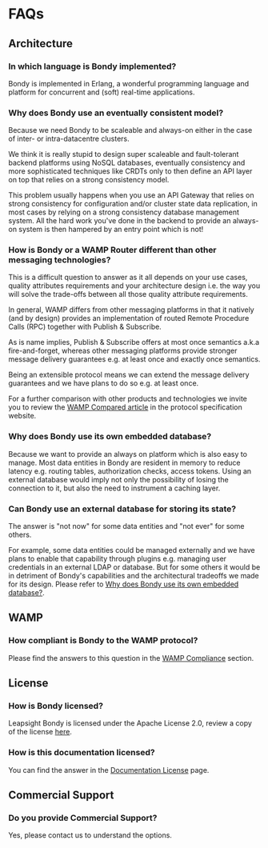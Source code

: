 # FAQs

## Architecture 

### In which language is Bondy implemented?

Bondy is implemented in Erlang, a wonderful programming language and platform for concurrent and \(soft\) real-time applications.

### Why does Bondy use an eventually consistent model?

Because we need Bondy to be scaleable and always-on either in the case of inter- or intra-datacentre clusters. 

We think it is really stupid to design super scaleable and fault-tolerant backend platforms using NoSQL databases, eventually consistency and more sophisticated techniques like CRDTs only to then define an API layer on top that relies on a strong consistency model. 

This problem usually happens when you use an API Gateway that relies on strong consistency for configuration and/or cluster state data replication,  in most cases by relying on a strong consistency database management system. All the hard work you've done in the backend to provide an always-on system is then hampered by an entry point which is not!

### How is Bondy or a WAMP Router different than other messaging technologies?

This is a difficult question to answer as it all depends on your use cases, quality attributes requirements and your architecture design i.e. the way you will solve the trade-offs between all those quality attribute requirements.

In general, WAMP differs from other messaging platforms in that it natively \(and by design\) provides an implementation of routed Remote Procedure Calls \(RPC\) together with Publish & Subscribe.

As is name implies, Publish & Subscribe offers at most once semantics a.k.a fire-and-forget, whereas other messaging platforms provide stronger message delivery guarantees e.g. at least once and exactly once semantics.

Being an extensible protocol means we can extend the message delivery guarantees and we have plans to do so e.g. at least once.

For a further comparison with other products and technologies we invite you to review the [WAMP Compared article](https://wamp-proto.org/comparison.html) in the protocol specification website.

### Why does Bondy use its own embedded database?

Because we want to provide an always on platform which is also easy to manage. Most data entities in Bondy are resident in memory to reduce latency e.g. routing tables, authorization checks, access tokens. Using an external database would imply not only the possibility of losing the connection to it, but also the need to instrument a caching layer.

### Can Bondy use an external database for storing its state?

The answer is "not now" for some data entities and "not ever" for some others. 

For example, some data entities could be managed externally and we have plans to enable that capability through plugins e.g. managing user credentials in an external LDAP or database. But for some others it would be in detriment of Bondy's capabilities and the architectural tradeoffs we made for its design. Please refer to [Why does Bondy use its own embedded database?](faqs.md#why-does-bondy-use-its-own-embedded-database).

## WAMP

### How compliant is Bondy to the WAMP protocol?

Please find the answers to this question in the [WAMP Compliance](using/wamp-compliance/) section.

## License

### How is Bondy licensed?

Leapsight Bondy is licensed under the Apache License 2.0, review a copy of the license [here](https://gitlab.com/leapsight/bondy/blob/develop/LICENSE).

### How is this documentation licensed?

You can find the answer in the [Documentation License](documentation-license.md) page.

## Commercial Support

### Do you provide Commercial Support?

Yes, please contact us to understand the options.



